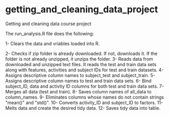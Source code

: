 # getting_and_cleaning_data_project
Getting and cleaning data course project

The run_analysis.R file does the following:


1- Clears the data and vriables loaded into R.

2- Checks if zip folder is already downloaded. If not, downloads it. If the folder is not already unzipped, it unzips the folder.
3- Reads data from downloaded and unzipped text files. It reads the test and train data sets along with features, activities and        subject IDs for test and train datasets. 
4- Assigns descriptive column names to subject_test and subject_train.
5- Assigns descriptive column names to test and train data sets.
6- Bind subject_ID, data and activity ID columns for both test and train data sets.
7- Merges all data (test and train).
8- Saves column names of all_data to column_names.
9- Eliminates columns whose names do not contain strings "mean()" and "std()".
10- Converts activity_ID and subject_ID to factors.
11- Melts data and create the desired tidy data.
12- Saves tidy data into table.
